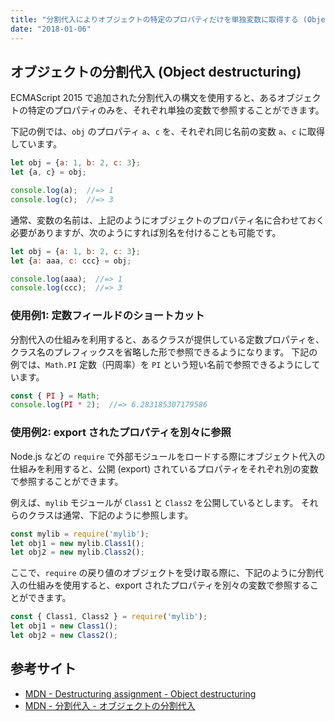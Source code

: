 ```yaml
---
title: "分割代入によりオブジェクトの特定のプロパティだけを単独変数に取得する (Object destructuring)"
date: "2018-01-06"
---
```


オブジェクトの分割代入 (Object destructuring)
----

ECMAScript 2015 で追加された分割代入の構文を使用すると、あるオブジェクトの特定のプロパティのみを、それぞれ単独の変数で参照することができます。

下記の例では、`obj` のプロパティ `a`、`c` を、それぞれ同じ名前の変数 `a`、`c` に取得しています。

~~~ javascript
let obj = {a: 1, b: 2, c: 3};
let {a, c} = obj;

console.log(a);  //=> 1
console.log(c);  //=> 3
~~~

通常、変数の名前は、上記のようにオブジェクトのプロパティ名に合わせておく必要がありますが、次のようにすれば別名を付けることも可能です。

~~~ javascript
let obj = {a: 1, b: 2, c: 3};
let {a: aaa, c: ccc} = obj;

console.log(aaa);  //=> 1
console.log(ccc);  //=> 3
~~~

### 使用例1: 定数フィールドのショートカット

分割代入の仕組みを利用すると、あるクラスが提供している定数プロパティを、クラス名のプレフィックスを省略した形で参照できるようになります。
下記の例では、`Math.PI` 定数（円周率）を `PI` という短い名前で参照できるようにしています。

~~~ javascript
const { PI } = Math;
console.log(PI * 2);  //=> 6.283185307179586
~~~

### 使用例2: export されたプロパティを別々に参照

Node.js などの `require` で外部モジュールをロードする際にオブジェクト代入の仕組みを利用すると、公開 (export) されているプロパティをそれぞれ別の変数で参照することができます。

例えば、`mylib` モジュールが `Class1` と `Class2` を公開しているとします。
それらのクラスは通常、下記のように参照します。

~~~ javascript
const mylib = require('mylib');
let obj1 = new mylib.Class1();
let obj2 = new mylib.Class2();
~~~

ここで、`require` の戻り値のオブジェクトを受け取る際に、下記のように分割代入の仕組みを使用すると、export されたプロパティを別々の変数で参照することができます。

~~~ javascript
const { Class1, Class2 } = require('mylib');
let obj1 = new Class1();
let obj2 = new Class2();
~~~


参考サイト
----

- [MDN - Destructuring assignment - Object destructuring](https://developer.mozilla.org/en-US/docs/Web/JavaScript/Reference/Operators/Destructuring_assignment#Object_destructuring)
- [MDN - 分割代入 - オブジェクトの分割代入](https://developer.mozilla.org/ja/docs/Web/JavaScript/Reference/Operators/Destructuring_assignment#%E3%82%AA%E3%83%96%E3%82%B8%E3%82%A7%E3%82%AF%E3%83%88%E3%81%AE%E5%88%86%E5%89%B2%E4%BB%A3%E5%85%A5)

